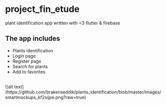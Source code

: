 # project_fin_etude

plant identification app written with <3 flutter & firebase

## The app includes

* Plants identification
* Login page
* Register page
* Search for plants
* Add to favorites
</br>
![alt text](https://github.com/brakenseddik/plants_identification/blob/master/images/smartmockups_kf2sijpe.png?raw=true)
